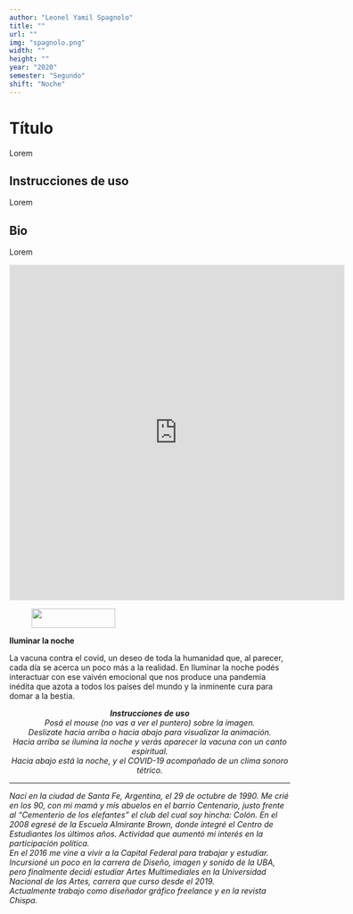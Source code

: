 ```yaml
---
author: "Leonel Yamil Spagnolo"
title: ""
url: ""
img: "spagnolo.png"
width: ""
height: ""
year: "2020"
semester: "Segundo"
shift: "Noche"
---
```


<p></p>

# Título

Lorem 

## Instrucciones de uso 

Lorem

## Bio

Lorem

<!-- wp:html -->
<p align="center"><iframe width="600" height="600" frameborder="0" scrolling="no" style="width:600px; margin:0 auto!important;border: 1px solid #F2F2F3; z-index: 100;" src="https://editor.p5js.org/spagnololeonel/embed/NgREH2YKW"></iframe></p>
<!-- /wp:html -->

<!-- wp:image {"id":604,"align":"center","width":150,"height":35} -->
<div class="wp-block-image"><figure class="aligncenter is-resized"><img src="https://am1-lacabanne.atamvirtual.com.ar/wp-content/uploads/2020/12/usabilidad-AM12020-siMobile.png" alt="" class="wp-image-604" width="150" height="35"/></figure></div>
<!-- /wp:image -->

<!-- wp:paragraph -->
<p><strong>Iluminar la noche</strong></p>
<!-- /wp:paragraph -->

<!-- wp:paragraph -->
<p>La vacuna contra el covid, un deseo de toda la humanidad que, al parecer, cada día se acerca un poco más a la realidad. En Iluminar la noche podés interactuar con ese vaivén emocional que nos produce una pandemia inédita que azota a todos los países del mundo y la inminente cura para domar a la bestia.</p>
<!-- /wp:paragraph -->

<!-- wp:paragraph {"align":"center"} -->
<p style="text-align:center"><strong><em>Instrucciones de uso</em></strong><em><br>Posá el mouse (no vas a ver el puntero) sobre la imagen.<br> Deslizate hacia arriba o hacia abajo para visualizar la animación.<br> Hacia arriba se ilumina la noche y verás aparecer la vacuna con un canto espiritual.<br> Hacia abajo está la noche, y el COVID-19 acompañado de un clima sonoro tétrico. </em></p>
<!-- /wp:paragraph -->

<!-- wp:separator -->
<hr class="wp-block-separator"/>
<!-- /wp:separator -->

<!-- wp:paragraph -->
<p><em>Nací en la ciudad de Santa Fe, Argentina, el 29 de octubre de 1990. Me crié en los 90, con mi mamá y mis abuelos en el barrio Centenario, justo frente al “Cementerio de los elefantes” el club del cual soy hincha: Colón. En el 2008 egresé de la Escuela Almirante Brown, donde integré el Centro de Estudiantes los últimos años. Actividad que aumentó mi interés en la participación política.<br> En el 2016 me vine a vivir a la Capital Federal para trabajar y estudiar. Incursioné un poco en la carrera de Diseño, imagen y sonido de la UBA, pero finalmente decidí estudiar Artes Multimediales en la Universidad Nacional de las Artes, carrera que curso desde el 2019. <br> Actualmente trabajo como diseñador gráfico freelance y en la revista Chispa. </em></p>
<!-- /wp:paragraph -->

<!-- wp:paragraph -->
<p><br><br></p>
<!-- /wp:paragraph -->